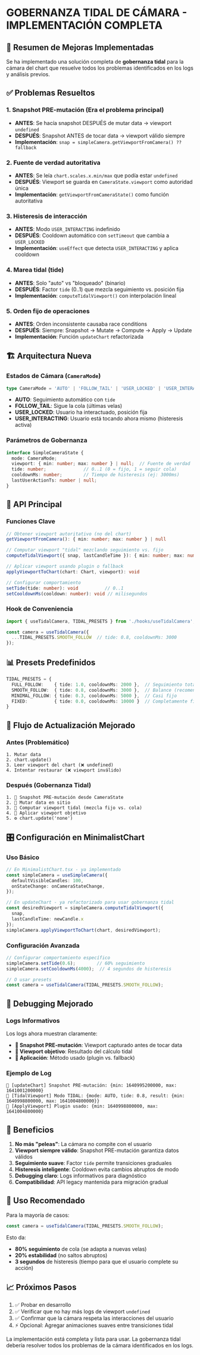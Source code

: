 # GOBERNANZA TIDAL DE CÁMARA - IMPLEMENTACIÓN COMPLETA

## 🌊 Resumen de Mejoras Implementadas

Se ha implementado una solución completa de **gobernanza tidal** para la cámara del chart que resuelve todos los problemas identificados en los logs y análisis previos.

## ✅ Problemas Resueltos

### 1. **Snapshot PRE-mutación** (Era el problema principal)
- **ANTES**: Se hacía snapshot DESPUÉS de mutar data → viewport `undefined`
- **DESPUÉS**: Snapshot ANTES de tocar data → viewport válido siempre
- **Implementación**: `snap = simpleCamera.getViewportFromCamera() ?? fallback`

### 2. **Fuente de verdad autoritativa**
- **ANTES**: Se leía `chart.scales.x.min/max` que podía estar `undefined`
- **DESPUÉS**: Viewport se guarda en `CameraState.viewport` como autoridad única
- **Implementación**: `getViewportFromCameraState()` como función autoritativa

### 3. **Histeresis de interacción**
- **ANTES**: Modo `USER_INTERACTING` indefinido
- **DESPUÉS**: Cooldown automático con `setTimeout` que cambia a `USER_LOCKED`
- **Implementación**: `useEffect` que detecta `USER_INTERACTING` y aplica cooldown

### 4. **Marea tidal (tide)**
- **ANTES**: Solo "auto" vs "bloqueado" (binario)
- **DESPUÉS**: Factor `tide` (0..1) que mezcla seguimiento vs. posición fija
- **Implementación**: `computeTidalViewport()` con interpolación lineal

### 5. **Orden fijo de operaciones**
- **ANTES**: Orden inconsistente causaba race conditions
- **DESPUÉS**: Siempre: Snapshot → Mutate → Compute → Apply → Update
- **Implementación**: Función `updateChart` refactorizada

## 🏗️ Arquitectura Nueva

### Estados de Cámara (`CameraMode`)
```typescript
type CameraMode = 'AUTO' | 'FOLLOW_TAIL' | 'USER_LOCKED' | 'USER_INTERACTING';
```

- **AUTO**: Seguimiento automático con `tide`
- **FOLLOW_TAIL**: Sigue la cola (últimas velas) 
- **USER_LOCKED**: Usuario ha interactuado, posición fija
- **USER_INTERACTING**: Usuario está tocando ahora mismo (histeresis activa)

### Parámetros de Gobernanza
```typescript
interface SimpleCameraState {
  mode: CameraMode;
  viewport: { min: number; max: number } | null;  // Fuente de verdad
  tide: number;              // 0..1 (0 = fijo, 1 = seguir cola)
  cooldownMs: number;        // Tiempo de histeresis (ej: 3000ms)
  lastUserActionTs: number | null;
}
```

## 🔧 API Principal

### Funciones Clave
```typescript
// Obtener viewport autoritativo (no del chart)
getViewportFromCamera(): { min: number; max: number } | null

// Computar viewport "tidal" mezclando seguimiento vs. fijo
computeTidalViewport({ snap, lastCandleTime }): { min: number; max: number }

// Aplicar viewport usando plugin o fallback
applyViewportToChart(chart: Chart, viewport): void

// Configurar comportamiento
setTide(tide: number): void          // 0..1
setCooldownMs(cooldown: number): void // milisegundos
```

### Hook de Conveniencia
```typescript
import { useTidalCamera, TIDAL_PRESETS } from './hooks/useTidalCamera';

const camera = useTidalCamera({
  ...TIDAL_PRESETS.SMOOTH_FOLLOW  // tide: 0.8, cooldownMs: 3000
});
```

## 📊 Presets Predefinidos

```typescript
TIDAL_PRESETS = {
  FULL_FOLLOW:    { tide: 1.0, cooldownMs: 2000 },  // Seguimiento total
  SMOOTH_FOLLOW:  { tide: 0.8, cooldownMs: 3000 },  // Balance (recomendado)
  MINIMAL_FOLLOW: { tide: 0.3, cooldownMs: 5000 },  // Casi fijo
  FIXED:          { tide: 0.0, cooldownMs: 10000 }  // Completamente fijo
}
```

## 🔄 Flujo de Actualización Mejorado

### Antes (Problemático)
```
1. Mutar data
2. chart.update()
3. Leer viewport del chart (❌ undefined)
4. Intentar restaurar (❌ viewport inválido)
```

### Después (Gobernanza Tidal)
```
1. 📸 Snapshot PRE-mutación desde CameraState
2. 🔧 Mutar data en sitio
3. 🌊 Computar viewport tidal (mezcla fijo vs. cola)
4. 🎯 Aplicar viewport objetivo
5. ⚙️ chart.update('none')
```

## 🎛️ Configuración en MinimalistChart

### Uso Básico
```typescript
// En MinimalistChart.tsx - ya implementado
const simpleCamera = useSimpleCamera({
  defaultVisibleCandles: 100,
  onStateChange: onCameraStateChange,
});

// En updateChart - ya refactorizado para usar gobernanza tidal
const desiredViewport = simpleCamera.computeTidalViewport({
  snap,
  lastCandleTime: newCandle.x
});
simpleCamera.applyViewportToChart(chart, desiredViewport);
```

### Configuración Avanzada
```typescript
// Configurar comportamiento específico
simpleCamera.setTide(0.6);        // 60% seguimiento
simpleCamera.setCooldownMs(4000);  // 4 segundos de histeresis

// O usar presets
const camera = useTidalCamera(TIDAL_PRESETS.SMOOTH_FOLLOW);
```

## 🐛 Debugging Mejorado

### Logs Informativos
Los logs ahora muestran claramente:
- **📸 Snapshot PRE-mutación**: Viewport capturado antes de tocar data
- **🌊 Viewport objetivo**: Resultado del cálculo tidal
- **🎯 Aplicación**: Método usado (plugin vs. fallback)

### Ejemplo de Log
```
📸 [updateChart] Snapshot PRE-mutación: {min: 1640995200000, max: 1641001200000}
🌊 [TidalViewport] Modo TIDAL: {mode: AUTO, tide: 0.8, result: {min: 1640998800000, max: 1641004800000}}
🎯 [ApplyViewport] Plugin usado: {min: 1640998800000, max: 1641004800000}
```

## 🚀 Beneficios

1. **No más "peleas"**: La cámara no compite con el usuario
2. **Viewport siempre válido**: Snapshot PRE-mutación garantiza datos válidos
3. **Seguimiento suave**: Factor `tide` permite transiciones graduales
4. **Histeresis inteligente**: Cooldown evita cambios abruptos de modo
5. **Debugging claro**: Logs informativos para diagnóstico
6. **Compatibilidad**: API legacy mantenida para migración gradual

## 🔮 Uso Recomendado

Para la mayoría de casos:
```typescript
const camera = useTidalCamera(TIDAL_PRESETS.SMOOTH_FOLLOW);
```

Esto da:
- **80% seguimiento** de cola (se adapta a nuevas velas)
- **20% estabilidad** (no saltos abruptos)
- **3 segundos** de histeresis (tiempo para que el usuario complete su acción)

## 📈 Próximos Pasos

1. ✅ Probar en desarrollo
2. ✅ Verificar que no hay más logs de viewport `undefined`
3. ✅ Confirmar que la cámara respeta las interacciones del usuario
4. ⚡ Opcional: Agregar animaciones suaves entre transiciones tidal

La implementación está completa y lista para usar. La gobernanza tidal debería resolver todos los problemas de la cámara identificados en los logs.
